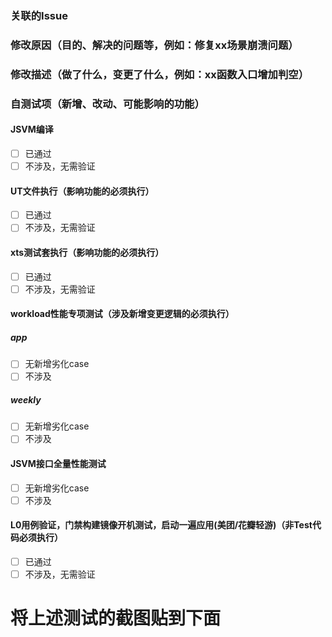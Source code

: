 ### 关联的Issue

### 修改原因（目的、解决的问题等，例如：修复xx场景崩溃问题）

### 修改描述（做了什么，变更了什么，例如：xx函数入口增加判空）

### 自测试项（新增、改动、可能影响的功能）
#### JSVM编译
- [ ] 已通过
- [ ] 不涉及，无需验证
#### UT文件执行（影响功能的必须执行）
- [ ] 已通过 
- [ ] 不涉及，无需验证
#### xts测试套执行（影响功能的必须执行）
- [ ] 已通过
- [ ] 不涉及，无需验证
#### workload性能专项测试（涉及新增变更逻辑的必须执行）
##### app
- [ ] 无新增劣化case
- [ ] 不涉及
##### weekly
- [ ] 无新增劣化case
- [ ] 不涉及
#### JSVM接口全量性能测试
- [ ] 无新增劣化case
- [ ] 不涉及
#### L0用例验证，门禁构建镜像开机测试，启动一遍应用(美团/花瓣轻游)（非Test代码必须执行）
- [ ] 已通过
- [ ] 不涉及，无需验证

# 将上述测试的截图贴到下面
